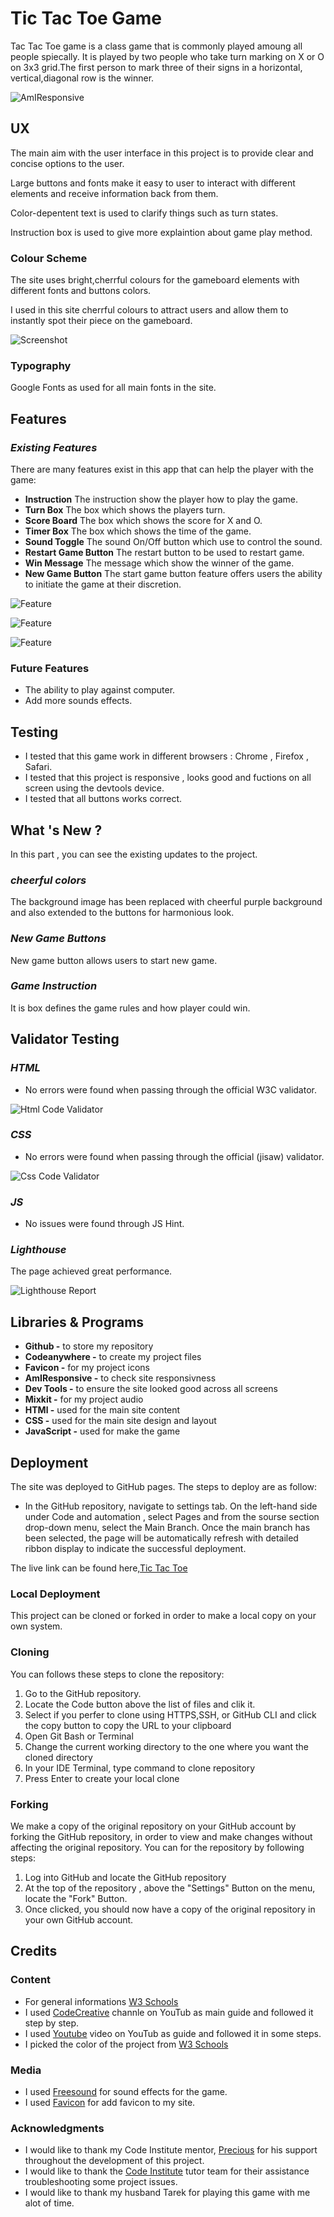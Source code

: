 # Tic Tac Toe Game

Tac Tac Toe game is a class game that is commonly played amoung all people spiecally.
It is played by two people who take turn marking on X or O on 3x3 grid.The first person to mark three of their signs in a horizontal, vertical,diagonal row is the winner.

![AmIResponsive](assets/images/jsr_img.png)


## UX

The main aim with the user interface in this project is to provide clear and concise options to the user.

Large buttons and fonts make it easy to user to interact with different elements and receive information back from them.

Color-depentent text is used to clarify things such as turn states.

Instruction box is used to give more explaintion about game play method.

### Colour Scheme

The site uses bright,cherrful colours for the gameboard elements with different fonts and buttons colors.

I used in this site cherrful colours to attract users and allow them to instantly spot their piece on the gameboard.

![Screenshot](assets/images/color-imag.jpg)

### Typography

Google Fonts as used for all main fonts in the site.

## Features

### _Existing Features_

There are many features exist in this app that can help the player with the game:

- **Instruction** The instruction show the player how to play the game.
- **Turn Box** The box which shows the players turn.
- **Score Board** The box which shows the score for X and O.
- **Timer Box** The box which shows the time of the game.
- **Sound Toggle** The sound On/Off button which use to control the sound.
- **Restart Game Button** The restart button to be used to restart game.
- **Win Message** The message which show the winner of the game.
- **New Game Button** The start game button feature offers users the ability to initiate the game at their discretion.

![Feature](assets/images/board-img.png)

![Feature](assets/images/instruction-image.png)

![Feature](assets/images/message-image.png)


### Future Features

- The ability to play against computer.
- Add more sounds effects.

## Testing

- I tested that this game work in different browsers : Chrome , Firefox , Safari.
- I tested that this project is responsive , looks good and fuctions on all screen using the devtools device.
- I tested that all buttons works correct.


## What 's New ?

In this part , you can see the existing updates to the project.

### _cheerful colors_

The background image has been replaced with cheerful purple background and also extended to the buttons for harmonious look.

### _New Game Buttons_

New game button allows users to start new game.

### _Game Instruction_

It is box defines the game rules and how player could win.

## Validator Testing

### _HTML_

- No errors were found when passing through the official W3C validator.

![Html Code Validator](assets/images/html-val.png)

### _CSS_

- No errors were found when passing through the official (jisaw) validator.

![Css Code Validator](assets/images/css-val.png)

### _JS_

- No issues were found through JS Hint.


### _Lighthouse_

The page achieved great performance.

![Lighthouse Report](assets/images/ligitjs_img.png)

## Libraries & Programs

- **Github -** to store my repository
- **Codeanywhere -** to create my project files
- **Favicon -** for my project icons
- **AmIResponsive -** to check site responsivness
- **Dev Tools -** to ensure the site looked good across all screens
- **Mixkit -** for my project audio
- **HTMl -** used for the main site content
- **CSS -** used for the main site design and layout
- **JavaScript -** used for make the game

## Deployment

The site was deployed to GitHub pages. The steps to deploy are as follow:

* In the GitHub repository, navigate to settings tab. On the left-hand side under Code and automation , select Pages and from the sourse section drop-down menu, select the Main Branch. Once the main branch has been selected, the page will be automatically refresh with detailed ribbon display to indicate the successful deployment. 

The live link can be found here,[Tic Tac Toe](https://menna-shamloul.github.io/XOO-Game/)

### Local Deployment

This project can be cloned or forked in order to make a local copy on your own system.

### Cloning

You can follows these steps to clone the repository:

1. Go to the GitHub repository.
2. Locate the Code button above the list of files and clik it.
3. Select if you perfer to clone using HTTPS,SSH, or GitHub CLI and click the copy button to copy the URL to your clipboard
4. Open Git Bash or Terminal
5. Change the current working directory to the one where you want the cloned directory
6. In your IDE Terminal, type command to clone repository
7. Press Enter to create your local clone

### Forking

We make a copy of the original repository on your GitHub account by forking the GitHub repository, in order to view and make changes without affecting the original repository.
You can for the repository by following steps:

1. Log into GitHub and locate the GitHub repository
2. At the top of the repository , above the "Settings" Button on the menu, locate the "Fork" Button.
3. Once clicked, you should now have a copy of the original repository in your own GitHub account.

## Credits

### Content

- For general informations [W3 Schools](https://www.w3schools.com/)
- I used [CodeCreative](https://youtu.be/al_AgC2NSCo?si=Fw_8dU4loUdwzKWq) channle on YouTub as main guide and followed it step by step.
- I used [Youtube](https://youtu.be/KzUmoedBmZ4?si=wD9POsalQSMK-apQ) video on YouTub as guide and followed it in some steps.
- I picked the color of the project from [W3 Schools](https://www.w3schools.com/)

### Media

- I used [Freesound](https://mixkit.co/free-sound-effects/win/?fbclid=IwAR2dPCI_3Msu5rmPk7w12sHYSHx5n3-1haowvSSBl_uIZG7kl_CZwuqZxNQ) for sound effects for the game.
- I used [Favicon](https://favicon.io/) for add favicon to my site.
  
### Acknowledgments

- I would like to thank my Code Institute mentor, [Precious](https://github.com/precious-ijege) for his support throughout the development of this project.
- I would like to thank the [Code Institute](https://codeinstitute.net/de/) tutor team for their assistance troubleshooting some project issues.
- I would like to thank my husband Tarek for playing this game with me alot of time.

